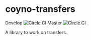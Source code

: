 # coyno-transfers
Develop [![Circle CI](https://circleci.com/gh/coyno/coyno-transfers/tree/develop.svg?style=svg&circle-token=ab83d406698ab558f925662e6c34757f5edad177)](https://circleci.com/gh/coyno/coyno-transfers/tree/develop)
Master [![Circle CI](https://circleci.com/gh/coyno/coyno-transfers/tree/develop.svg?style=svg&circle-token=ab83d406698ab558f925662e6c34757f5edad177)](https://circleci.com/gh/coyno/coyno-transfers/tree/master)

A library to work on transfers.
